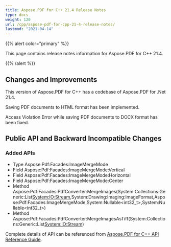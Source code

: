 ```yaml
---
title: Aspose.PDF for C++ 21.4 Release Notes
type: docs
weight: 120
url: /cpp/aspose-pdf-for-cpp-21-4-release-notes/
lastmod: "2021-04-14"
---
```


{{% alert color="primary" %}}

This page contains release notes information for Aspose.PDF for C++ 21.4.

{{% /alert %}}

## Changes and Improvements

This version of Aspose.PDF for C++ has a codebase of Aspose.PDF for .Net 21.4.

Saving PDF documents to HTML format has been implemented.

Access Violation Error while saving PDF documents to DOCX format has been fixed.

## Public API and Backward Incompatible Changes

### Added APIs

* Type Aspose:Pdf:Facades:ImageMergeMode
* Field Aspose:Pdf:Facades:ImageMergeMode:Vertical
* Field Aspose:Pdf:Facades:ImageMergeMode:Horizontal
* Field Aspose:Pdf:Facades:ImageMergeMode:Center
* Method Aspose:Pdf:Facades:PdfConverter:MergeImages(System:Collections:Generic:List<System:IO:Stream>,System:Drawing:Imaging:ImageFormat,Aspose:Pdf:Facades:ImageMergeMode,System:Nullable<int32_t>,System:Nullable<int32_t>)
* Method Aspose:Pdf:Facades:PdfConverter:MergeImagesAsTiff(System:Collections:Generic:List<System:IO:Stream>)

Complete details of API can be referenced from [Aspose.PDF for C++ API Reference Guide](https://apireference.aspose.com/pdf/cpp/).
